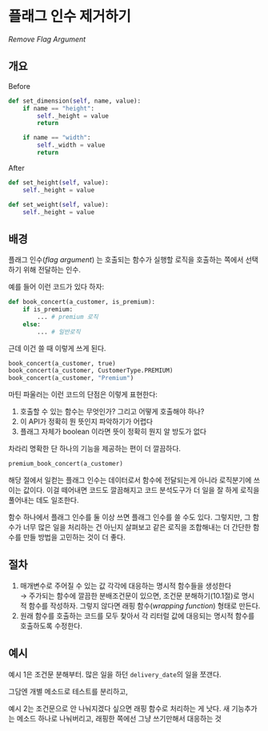 # 플래그 인수 제거하기

_Remove Flag Argument_

## 개요

Before

```python
def set_dimension(self, name, value):
    if name == "height":
        self._height = value
        return

    if name == "width":
        self._width = value
        return
```

After

```python
def set_height(self, value):
    self._height = value

def set_weight(self, value):
    self._height = value
```

## 배경

플래그 인수(_flag argument_) 는 호출되는 함수가 실행할 로직을 호출하는 쪽에서 선택하기 위해 전달하는 인수.

예를 들어 이런 코드가 있다 하자:

```python
def book_concert(a_customer, is_premium):
    if is_premium:
        ... # premium 로직
    else:
        ... # 일반로직
```

근데 이건 쓸 때 이렇게 쓰게 된다.

```python
book_concert(a_customer, true)
book_concert(a_customer, CustomerType.PREMIUM)
book_concert(a_customer, "Premium")
```

마틴 파울러는 이런 코드의 단점은 이렇게 표현한다:

1. 호출할 수 있는 함수는 무엇인가? 그리고 어떻게 호출해야 하나?
2. 이 API가 정확히 뭔 뜻인지 파악하기가 어렵다 
3. 플래그 자체가 boolean 이라면 뜻이 정확히 뭔지 알 방도가 없다

차라리 명확한 단 하나의 기능을 제공하는 편이 더 깔끔하다.

```python
premium_book_concert(a_customer)
```

해당 절에서 일컫는 플래그 인수는 데이터로서 함수에 전달되는게 아니라 로직분기에 쓰이는 값이다.
이걸 떼어내면 코드도 깔끔해지고 코드 분석도구가 더 일을 잘 하게 로직을 풀어내는 데도 일조한다.

함수 하나에서 플래그 인수를 둘 이상 쓰면 플래그 인수를 쓸 수도 있다.
그렇지만, 그 함수가 너무 많은 일을 처리하는 건 아닌지 살펴보고 같은 로직을 조합해내는 더 간단한 함수를 만들 방법을 고민하는 것이 더 좋다.

## 절차

1. 매개변수로 주어질 수 있는 값 각각에 대응하는 명시적 함수들을 생성한다 <br />
→ 주가되는 함수에 깔끔한 분배조건문이 있으면, 조건문 분해하기(10.1절)로 명시적 함수를 작성하자. 그렇지 않다면 래핑 함수(_wrapping function_) 형태로 만든다.
2. 원래 함수를 호출하는 코드를 모두 찾아서 각 리터럴 값에 대응되는 명시적 함수를 호출하도록 수정한다.

## 예시

예시 1은 조건문 분해부터. 많은 일을 하던 `delivery_date`의 일을 쪼갠다.

그담엔 개별 메소드로 테스트를 분리하고,

예시 2는 조건문으로 안 나눠지겠다 싶으면 래핑 함수로 처리하는 게 낫다.
새 기능추가는 메소드 하나로 나눠버리고, 래핑한 쪽에선 그냥 쓰기만해서 대응하는 것
